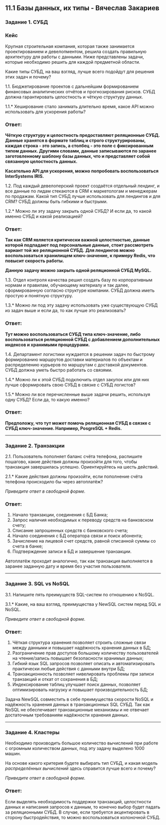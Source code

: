 ## 11.1 Базы данных, их типы - Вячеслав Закариев

### Задание 1. СУБД

### Кейс
Крупная строительная компания, которая также занимается проектированием и девелопментом, решила создать 
правильную архитектуру для работы с данными. Ниже представлены задачи, которые необходимо решить для
каждой предметной области. 

Какие типы СУБД, на ваш взгляд, лучше всего подойдут для решения этих задач и почему? 
 
1.1. Бюджетирование проектов с дальнейшим формированием финансовых аналитических отчётов и прогнозирования рисков.
СУБД должна гарантировать целостность и чёткую структуру данных.

1.1.* Хеширование стало занимать длительно время, какое API можно использовать для ускорения работы? 

### Ответ: 

**Чёткую структуру и целостность предоставляют реляционные СУБД. Данные хранятся в формате таблиц и строго структурированы, каждая строка - это запись, а столбец - это поле с фиксированным типом данных. Другими словами, данные записываются по заранее заготовленному шаблону базы данных, что и представляет собой связанную целостность данных.**

**Касательно API для ускорения, можно попробовать воспользоваться InterSystems IRIS.**

1.2. Под каждый девелоперский проект создаётся отдельный лендинг, и все данные по лидам стекаются в CRM к 
маркетологам и менеджерам по продажам. Какой тип СУБД лучше использовать для лендингов и для CRM? 
СУБД должны быть гибкими и быстрыми.

1.2.* Можно ли эту задачу закрыть одной СУБД? И если да, то какой именно СУБД и какой реализацией?

### Ответ:

**Так как CRM является критически важной целостностью, данные которой подпадают под персональные данные, стоит рассмотреть вариант той же реляционной СУБД.**
**Для лендингов можно воспользоваться хранилищем ключ-значение, к примеру Redis, что повысит скорость работы.**

**Данную задачу можно закрыть одной реляционной СУБД MySQL.**

1.3. Отдел контроля качества решил создать базу по корпоративным нормам и правилам, обучающему материалу 
и так далее, сформированную согласно структуре компании. СУБД должна иметь простую и понятную структуру.

1.3.* Можно ли под эту задачу использовать уже существующую СУБД из задач выше и если да, то как лучше это 
реализовать?

### Ответ:

**Тут можно воспользоваться СУБД типа ключ-значение, либо воспользоваться реляционной СУБД с добавлением дополнительных индексов и хранимыми процедурами.**

1.4. Департамент логистики нуждается в решении задач по быстрому формированию маршрутов доставки материалов 
по объектам и распределению курьеров по маршрутам с доставкой документов. СУБД должна уметь быстро работать
со связями.

1.4.* Можно ли к этой СУБД подключить отдел закупок или для них лучше сформировать свою СУБД в связке с СУБД 
логистов?

1.5.* Можно ли все перечисленные выше задачи решить, используя одну СУБД? Если да, то какую именно?

### Ответ:

**Предположу, что тут может помочь реляционная СУБД в связке с СУБД ключ-значение. Например, PosgreSQL + Redis.**

---

### Задание 2. Транзакции

2.1. Пользователь пополняет баланс счёта телефона, распишите пошагово, какие действия должны произойти для того, чтобы 
транзакция завершилась успешно. Ориентируйтесь на шесть действий.

2.1.* Какие действия должны произойти, если пополнение счёта телефона происходило бы через автоплатёж?

*Приведите ответ в свободной форме.*

### Ответ:

1. Начало транзакции, соединения с БД Банка;
2. Запрос наличия необходимых к переводу средств на банковском счету;
3. Списание запрошенных средств с банковского счета;
4. Начало соединения с БД оператора связи и поиск абонента;
5. Зачисление на лицевой счет средств, равной списанной суммы со счета в банке;
6. Подтверждение записи в БД и завершение транзакции.

Автоплатёж проходит аналогично, так как транзакция выполняется в заранее заданную дату и время без участия пользователя.

---

### Задание 3. SQL vs NoSQL

3.1. Напишите пять преимуществ SQL-систем по отношению к NoSQL. 

3.1.* Какие, на ваш взгляд, преимущества у NewSQL систем перед SQL и NoSQL.

*Приведите ответ в свободной форме.*

### Ответ:

1. Чёткая структура хранения позволяет строить сложные связи между данными и повышает надёжность хранения данных в БД;
2. Разграничение прав доступов большому количеству пользователей на чтение/запись повышает безопасности хранимых данных;
3. Гибкий язык SQL запросов позволяет описать и автоматизировать практически любые действия с данными внутри БД;
4. Транзакционность позволяет нивелировать проблемы при записи транзакций и откат от сохранения в БД;
5. Индексирование таблиц улучшает поиск данных, позволяет оптимизировать нагрузку и повышает производительность БД;

Задача NewSQL совместить в себе преимущества скорости NoSQL и надёжность хранения данных в транзакционных SQL СУБД. Так как NoSQL не обеспечивает транзакционные механизмы и не отвечает достаточным требованиям надёжности хранения данных.

---

### Задание 4. Кластеры

Необходимо производить большое количество вычислений при работе с огромным количеством данных, под эту задачу 
выделено 1000 машин. 

На основе какого критерия будете выбирать тип СУБД, и какая модель *распределённых вычислений* 
здесь справится лучше всего и почему?

*Приведите ответ в свободной форме.*

### Ответ: 

Если выделять необходимость поддержки транзакций, целостности данных и написания запросов к данным, то конечно выбор будет падать за реляционными СУБД.
В случае, если требуется акцентировать в сторону быстродействия, то можно воспользоваться колоночной СУБД.

